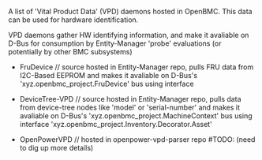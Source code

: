 A list of 'Vital Product Data' (VPD) daemons hosted in OpenBMC. This data can be used for hardware identification.

VPD daemons gather HW identifying information, and make it avaliable on D-Bus for consumption by Entity-Manager 'probe' evaluations
(or potentially by other BMC subsystems)

* FruDevice // source hosted in Entity-Manager repo, pulls FRU data from I2C-Based EEPROM and makes it avaliable on D-Bus's 'xyz.openbmc_project.FruDevice' bus using interface

* DeviceTree-VPD // source hosted in Entity-Manager repo, pulls data from device-tree nodes like 'model' or 'serial-number' and makes it avaliable on D-Bus's 'xyz.openbmc_project.MachineContext' bus using interface 'xyz.openbmc_project.Inventory.Decorator.Asset' 

* OpenPowerVPD // hosted in openpower-vpd-parser repo #TODO: (need to dig up more details)
